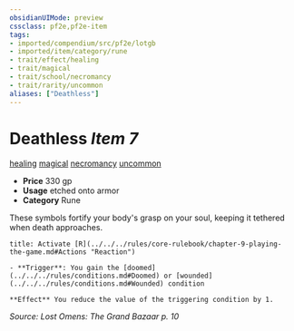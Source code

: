 ```yaml
---
obsidianUIMode: preview
cssclass: pf2e,pf2e-item
tags:
- imported/compendium/src/pf2e/lotgb
- imported/item/category/rune
- trait/effect/healing
- trait/magical
- trait/school/necromancy
- trait/rarity/uncommon
aliases: ["Deathless"]
---
```

# Deathless *Item 7*  
[healing](healing.md)  [magical](magical.md)  [necromancy](necromancy.md)  [uncommon](uncommon.md)  

- **Price** 330 gp
- **Usage** etched onto armor
- **Category** Rune

These symbols fortify your body's grasp on your soul, keeping it tethered when death approaches.

```ad-embed-ability
title: Activate [R](../../../rules/core-rulebook/chapter-9-playing-the-game.md#Actions "Reaction")

- **Trigger**: You gain the [doomed](../../../rules/conditions.md#Doomed) or [wounded](../../../rules/conditions.md#Wounded) condition

**Effect** You reduce the value of the triggering condition by 1.
```

*Source: Lost Omens: The Grand Bazaar p. 10*
